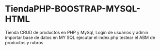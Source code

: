 # TiendaPHP-BOOSTRAP-MYSQL-HTML
Tienda CRUD de productos en PHP y MySql, Login de usuarios y admin 
importar base de datos en MY SQL
ejecutar el index.php
testear el ABM de productos y rubros
